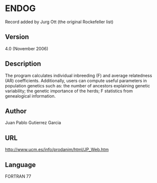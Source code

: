 # ENDOG
Record added by Jurg Ott (the original Rockefeller list)

## Version
4.0 (November 2006)

## Description
The program calculates individual inbreeding (F) and average relatedness (AR) coefficients. Additionally, users can compute useful parameters in population genetics such as: the number of ancestors explaining genetic variability; the genetic importance of the herds; F statistics from genealogical information.

## Author
Juan Pablo Gutierrez Garcia

## URL
http://www.ucm.es/info/prodanim/html/JP_Web.htm

## Language
FORTRAN 77